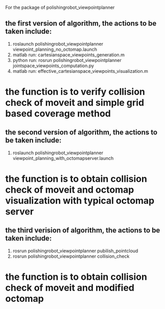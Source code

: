 For the package of polishingrobot_viewpointplanner


## the first version of algorithm, the actions to be taken include:
1. roslaunch polishingrobot_viewpointplanner viewpoint_planning_no_octomap.launch
2. matlab run: cartesianspace_viewpoints_generation.m
3. python run: rosrun polishingrobot_viewpointplanner jointspace_viewpoints_computation.py
4. matlab run: effective_cartesianspace_viewpoints_visualization.m
# the function is to verify collision check of moveit and simple grid based coverage method 


## the second version of algorithm, the actions to be taken include:
1. roslaunch polishingrobot_viewpointplanner viewpoint_planning_with_octomapserver.launch 
# the function is to obtain collision check of moveit and octomap visualization with typical octomap server


## the third verision of algorithm, the actions to be taken include:
1. rosrun polishingrobot_viewpointplanner pubilish_pointcloud
2. rosrun polishingrobot_viewpointplanner collision_check

# the function is to obtain collision check of moveit and modified octomap 











 


























